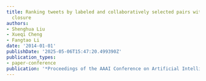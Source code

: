 ```yaml
---
title: Ranking tweets by labeled and collaboratively selected pairs with transitive
  closure
authors:
- Shenghua Liu
- Xueqi Cheng
- Fangtao Li
date: '2014-01-01'
publishDate: '2025-05-06T15:47:20.499390Z'
publication_types:
- paper-conference
publication: '*Proceedings of the AAAI Conference on Artificial Intelligence*'
---
```

